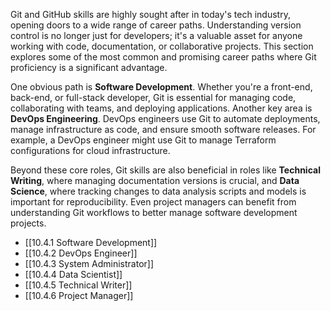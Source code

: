 Git and GitHub skills are highly sought after in today's tech industry, opening doors to a wide range of career paths. Understanding version control is no longer just for developers; it's a valuable asset for anyone working with code, documentation, or collaborative projects. This section explores some of the most common and promising career paths where Git proficiency is a significant advantage.

One obvious path is **Software Development**. Whether you're a front-end, back-end, or full-stack developer, Git is essential for managing code, collaborating with teams, and deploying applications. Another key area is **DevOps Engineering**. DevOps engineers use Git to automate deployments, manage infrastructure as code, and ensure smooth software releases. For example, a DevOps engineer might use Git to manage Terraform configurations for cloud infrastructure.

Beyond these core roles, Git skills are also beneficial in roles like **Technical Writing**, where managing documentation versions is crucial, and **Data Science**, where tracking changes to data analysis scripts and models is important for reproducibility. Even project managers can benefit from understanding Git workflows to better manage software development projects.

- [[10.4.1 Software Development]]
- [[10.4.2 DevOps Engineer]]
- [[10.4.3 System Administrator]]
- [[10.4.4 Data Scientist]]
- [[10.4.5 Technical Writer]]
- [[10.4.6 Project Manager]]